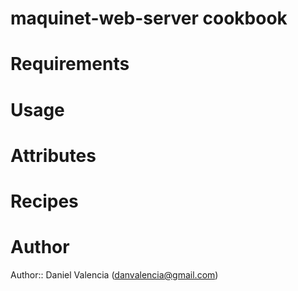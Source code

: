 # maquinet-web-server cookbook

# Requirements

# Usage

# Attributes

# Recipes

# Author

Author:: Daniel Valencia (danvalencia@gmail.com)
